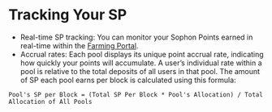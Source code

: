 # Tracking Your SP

* Real-time SP tracking: You can monitor your Sophon Points earned in real-time within the [Farming Portal](https://farm.sophon.xyz/).
* Accrual rates: Each pool displays its unique point accrual rate, indicating how quickly your points will accumulate. A user’s individual rate within a pool is relative to the total deposits of all users in that pool. The amount of SP each pool earns per block is calculated using this formula:

```
Pool's SP per Block = (Total SP Per Block * Pool's Allocation) / Total Allocation of All Pools
```
